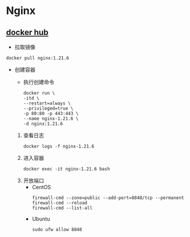 # Nginx

## [docker hub](https://hub.docker.com/_/nginx)

- 拉取镜像

```shell
docker pull nginx:1.21.6
```

- 创建容器
    - 执行创建命令
      ```shell
      docker run \
      -itd \
      --restart=always \
      --privileged=true \
      -p 80:80 -p 443:443 \
      --name nginx-1.21.6 \
      -d nginx:1.21.6
      ```

    1. 查看日志
       ```shell
       docker logs -f nginx-1.21.6
       ```
    1. 进入容器
       ```shell
       docker exec -it nginx-1.21.6 bash
       ```
    1. 开放端口
        - CentOS
            ```shell
            firewall-cmd --zone=public --add-port=8848/tcp --permanent
            firewall-cmd --reload
            firewall-cmd --list-all
            ```
        - Ubuntu
            ```shell
            sudo ufw allow 8848
            ```
